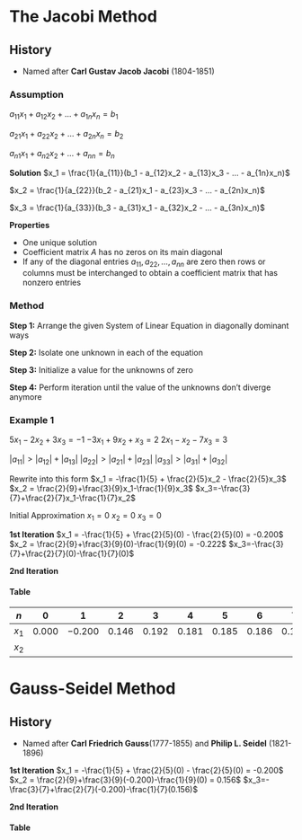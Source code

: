 # The Jacobi Method
## History
-   Named after **Carl Gustav Jacob Jacobi** (1804-1851)

### Assumption
$a_{11}x_1+a_{12}x_2+…+a_{1n}x_n = b_1$

$a_{21}x_1+a_{22}x_2+…+a_{2n}x_n=b_2$

$a_{n1}x_1+a_{n2}x_2+…+a_{nn}=b_n$

**Solution**
$x_1 = \frac{1}{a_{11}}(b_1 - a_{12}x_2 - a_{13}x_3 - … - a_{1n}x_n)$

$x_2 = \frac{1}{a_{22}}(b_2 - a_{21}x_1 - a_{23}x_3 - … - a_{2n}x_n)$

$x_3 = \frac{1}{a_{33}}(b_3 - a_{31}x_1 - a_{32}x_2 - … - a_{3n}x_n)$

**Properties**
- One unique solution
- Coefficient matrix $A$ has no zeros on its main diagonal
- If any of the diagonal entries $a_{11}, a_{22}, … , a_{nn}$ are zero then rows or columns must be interchanged to obtain a coefficient matrix that has nonzero entries

### Method
**Step 1:** Arrange the given System of Linear Equation in diagonally dominant ways

**Step 2:** Isolate one unknown in each of the equation

**Step 3:** Initialize a value for the unknowns of zero

**Step 4:** Perform iteration until the value of the unknowns don’t diverge anymore

### Example 1
$5x_1 - 2x_2 + 3x_3 = -1$
$-3x_1 + 9x_2 + x_3 = 2$
$2x_1 - x_2 - 7x_3 = 3$

$|a_{11}| > |a_{12}| + |a_{13}|$
$|a_{22}| > |a_{21}| + |a_{23}|$
$|a_{33}| > |a_{31}| + |a_{32}|$

Rewrite into this form
$x_1 = -\frac{1}{5} + \frac{2}{5}x_2 - \frac{2}{5}x_3$
$x_2 = \frac{2}{9}+\frac{3}{9}x_1-\frac{1}{9}x_3$
$x_3=-\frac{3}{7}+\frac{2}{7}x_1-\frac{1}{7}x_2$

Initial Approximation
$x_1 = 0$
$x_2 = 0$
$x_3 = 0$

**1st Iteration**
$x_1 = -\frac{1}{5} + \frac{2}{5}(0) - \frac{2}{5}(0) = -0.200$
$x_2 = \frac{2}{9}+\frac{3}{9}(0)-\frac{1}{9}(0) = -0.222$
$x_3=-\frac{3}{7}+\frac{2}{7}(0)-\frac{1}{7}(0)$

**2nd Iteration**

#### Table

| $n$   | $0$   | $1$    | $2$   | $3$   | $4$   | $5$   | $6$   | $7$   |
| ----- | ----- | ------ | ----- | ----- | ----- | ----- | ----- | ----- |
| $x_1$ | $0.000$ | $-0.200$ | $0.146$ | $0.192$ | $0.181$ | $0.185$ | $0.186$ | $0.186$ |
| $x_2$  |       |        |       |       |       |       |       |       |

# Gauss-Seidel Method
## History
- Named after **Carl Friedrich Gauss**(1777-1855) and **Philip L. Seidel** (1821-1896)

**1st Iteration**
$x_1 = -\frac{1}{5} + \frac{2}{5}(0) - \frac{2}{5}(0) = -0.200$
$x_2 = \frac{2}{9}+\frac{3}{9}(-0.200)-\frac{1}{9}(0) = 0.156$
$x_3=-\frac{3}{7}+\frac{2}{7}(-0.200)-\frac{1}{7}(0.156)$

**2nd Iteration**

#### Table